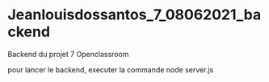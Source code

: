 # Jeanlouisdossantos_7_08062021_backend
Backend du projet 7 Openclassroom

pour lancer le backend, executer la commande node server.js


